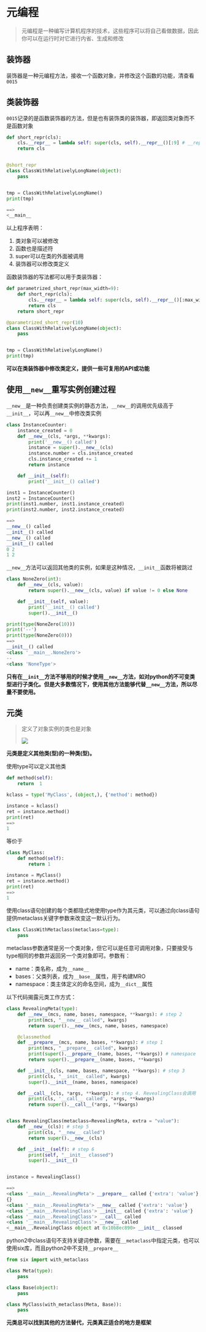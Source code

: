 # 元编程

> 元编程是一种编写计算机程序的技术，这些程序可以将自己看做数据，因此你可以在运行时对它进行内省、生成和修改

## 装饰器

装饰器是一种元编程方法，接收一个函数对象，并修改这个函数的功能，清查看`0015`

## 类装饰器

`0015`记录的是函数装饰器的方法，但是也有装饰类的装饰器，即返回类对象而不是函数对象

```python
def short_repr(cls):
    cls.__repr__ = lambda self: super(cls, self).__repr__()[:9] # __repr__接收self参数，输出由self决定，即使是父类调用
    return cls


@short_repr
class ClassWithRelativelyLongName(object):
    pass


tmp = ClassWithRelativelyLongName()
print(tmp)

==>
<__main__
```

以上程序表明：

1. 类对象可以被修改
2. 函数也是描述符
3. super可以在类的外面被调用
4. 装饰器可以修改类定义

函数装饰器的写法都可以用于类装饰器：

```python
def parametrized_short_repr(max_width=9):
    def short_repr(cls):
        cls.__repr__ = lambda self: super(cls, self).__repr__()[:max_width]
        return cls
    return short_repr

@parametrized_short_repr(10)
class ClassWithRelativelyLongName(object):
    pass


tmp = ClassWithRelativelyLongName()
print(tmp)
```

**可以在类装饰器中修改类定义，提供一些可复用的API或功能**

## 使用`__new__`重写实例创建过程

`__new__`是一种负责创建类实例的静态方法，`__new__`的调用优先级高于`__init__`，可以再`__new__`中修改类实例

```python
class InstanceCounter:
    instance_created = 0
    def __new__(cls, *args, **kwargs):
        print('__new__() called')
        instance = super().__new__(cls)
        instance.number = cls.instance_created
        cls.instance_created += 1
        return instance

    def __init__(self):
        print('__init__() called')

inst1 = InstanceCounter()
inst2 = InstanceCounter()
print(inst1.number, inst1.instance_created)
print(inst2.number, inst2.instance_created)

==>
__new__() called
__init__() called
__new__() called
__init__() called
0 2
1 2
```

`__new__`方法可以返回其他类的实例，如果是这种情况，`__init__`函数将被跳过

```python
class NoneZero(int):
    def __new__(cls, value):
        return super().__new__(cls, value) if value != 0 else None

    def __init__(self, value):
        print('__init__() called')
        super().__init__()

print(type(NoneZero(10)))
print('--')
print(type(NoneZero(0)))
==>
__init__() called
<class '__main__.NoneZero'>
--
<class 'NoneType'>
```

**只有在`__init__`方法不够用的时候才使用`__new__`方法，如对python的不可变类型进行子类化。但是大多数情况下，使用其他方法能够代替`__new__`方法，所以尽量不要使用。**

## 元类

> 定义了对象实例的类也是对象
>
> ![](img/0028-1.png)

**元类是定义其他类(型)的一种类(型)。**

使用type可以定义其他类

```python
def method(self):
    return  1

kclass = type('MyClass', (object,), {'method': method})

instance = kclass()
ret = instance.method()
print(ret)
==>
1
```

等价于

```python
class MyClass:
    def method(self):
        return 1

instance = MyClass()
ret = instance.method()
print(ret)
==>
1
```

使用class语句创建的每个类都隐式地使用type作为其元类，可以通过向class语句提供metaclass关键字参数来改变这一默认行为。

```python
class ClassWithMetaclass(metaclass=type):
    pass
```

metaclass参数通常是另一个类对象，但它可以是任意可调用对象，只要接受与type相同的参数并返回另一个类对象即可。参数有：

- name：类名称，成为`__name__`
- bases：父类列表，成为`__base__`属性，用于构建MRO
- namespace：类主体定义的命名空间，成为`__dict__`属性

以下代码揭露元类工作方式：

```python
class RevealingMeta(type):
    def __new__(mcs, name, bases, namespace, **kwargs): # step 2
        print(mcs, "__new__ called", kwargs)
        return super().__new__(mcs, name, bases, namespace)

    @classmethod
    def __prepare__(mcs, name, bases, **kwargs): # step 1
        print(mcs, "__prepare__ called", kwargs)
        print(super().__prepare__(name, bases, **kwargs)) # namespace
        return super().__prepare__(name, bases, **kwargs)

    def __init__(cls, name, bases, namespace, **kwargs): # step 3
        print(cls, "__init__ called", kwargs)
        super().__init__(name, bases, namespace)

    def __call__(cls, *args, **kwargs): # step 4. RevealingClass会调用
        print(cls, '__call__ called', *args, **kwargs)
        return super().__call__(*args, **kwargs)


class RevealingClass(metaclass=RevealingMeta, extra = "value"):
    def __new__(cls): # step 5
        print(cls, "__new__ called")
        return super().__new__(cls)

    def __init__(self): # step 6
        print(self, "__init__ classed")
        super().__init__()


instance = RevealingClass()

==>
<class '__main__.RevealingMeta'> __prepare__ called {'extra': 'value'}
{}
<class '__main__.RevealingMeta'> __new__ called {'extra': 'value'}
<class '__main__.RevealingClass'> __init__ called {'extra': 'value'}
<class '__main__.RevealingClass'> __call__ called
<class '__main__.RevealingClass'> __new__ called
<__main__.RevealingClass object at 0x10b8ec890> __init__ classed
```

python2中class语句不支持关键词参数，需要在`__metaclass`中指定元类，也可以使用six库，而且python2中不支持`__prepare__`

```python
from six import with_metaclass

class Meta(type):
    pass

class Base(object):
    pass

class MyClass(with_metaclass(Meta, Base)):
    pass
```

**元类总可以找到其他的方法替代，元类真正适合的地方是框架**